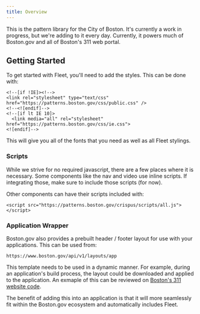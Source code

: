 ```yaml
---
title: Overview
---
```


<div class="intro">This is the pattern library for the City of Boston. It's currently a work in progress, but we're adding to it every day. Currently, it powers much of Boston.gov and all of Boston's 311 web portal.</div>

## Getting Started

To get started with Fleet, you'll need to add the styles. This can be done with:

```
<!--[if !IE]><!-->
<link rel="stylesheet" type="text/css" href="https://patterns.boston.gov/css/public.css" />
<!--<![endif]-->
<!--[if lt IE 10]>
  <link media="all" rel="stylesheet" href="https://patterns.boston.gov/css/ie.css">
<![endif]-->
```

This will give you all of the fonts that you need as well as all Fleet stylings.

### Scripts

While we strive for no required javascript, there are a few places where it is necessary. Some components like the nav and video use inline scripts. If integrating those, make sure to include those scripts (for now).

Other components can have their scripts included with:

```
<script src="https://patterns.boston.gov/crispus/scripts/all.js"></script>
```

### Application Wrapper

Boston.gov also provides a prebuilt header / footer layout for use with your applications. This can be used from:

```
https://www.boston.gov/api/v1/layouts/app
```

This template needs to be used in a dynamic manner. For example, during an application's build process, the layout could be downloaded and applied to the application. An exmaple of this can be reviewed on [Boston's 311 website code](https://github.com/CityOfBoston/311/blob/526a034b980113d374ff3e7a47fe2bb6e8cfccba/scripts/fetch-templates.js).

The benefit of adding this into an application is that it will more seamlessly fit within the Boston.gov ecosystem and automatically includes Fleet.
